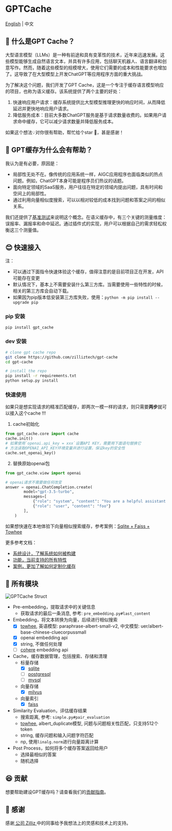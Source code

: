 # GPTCache

[English](README-CN.md) | 中文

## 🤠 什么是GPT Cache？

大型语言模型（LLMs）是一种有前途和具有变革性的技术，近年来迅速发展。这些模型能够生成自然语言文本，并具有许多应用，包括聊天机器人、语言翻译和创意写作。然而，随着这些模型的规模增大，使用它们需要的成本和性能要求也增加了。这导致了在大型模型上开发ChatGPT等应用程序方面的重大挑战。

为了解决这个问题，我们开发了GPT Cache，这是一个专注于缓存语言模型响应的项目，也称为语义缓存。该系统提供了两个主要的好处：

1. 快速响应用户请求：缓存系统提供比大型模型推理更快的响应时间，从而降低延迟并更快地响应用户请求。
2. 降低服务成本：目前大多数ChatGPT服务是基于请求数量收费的。如果用户请求命中缓存，它可以减少请求数量并降低服务成本。

如果这个想法💡对你很有帮助，帮忙给个star 🌟，甚是感谢！

## 🤔 GPT缓存为什么会有帮助？

我认为是有必要，原因是：

- 局部性无处不在。像传统的应用系统一样，AIGC应用程序也面临类似的热点问题。例如，ChatGPT本身可能是程序员们热议的话题。
- 面向特定领域的SaaS服务，用户往往在特定的领域内提出问题，具有时间和空间上的局部性。
- 通过利用向量相似度搜索，可以以相对较低的成本找到问题和答案之间的相似关系。

我们还提供了[基准测试](https://github.com/zilliztech/gpt-cache/blob/main/example/benchmark/benchmark_sqlite_faiss_towhee.py)来说明这个概念。在语义缓存中，有三个关键的测量维度：误报率、漏报率和命中延迟。通过插件式的实现，用户可以根据自己的需求轻松权衡这三个测量值。

## 😊 快速接入

注：
- 可以通过下面指令快速体验这个缓存，值得注意的是目前项目正在开发，API可能存在变更
- 默认情况下，基本上不需要安装什么第三方库。当需要使用一些特性的时候，相关的第三方库会自动下载。
- 如果因为pip版本低安装第三方库失败，使用：`python -m pip install --upgrade pip`

### pip 安装

```bash
pip install gpt_cache
```

### dev 安装

```bash
# clone gpt cache repo
git clone https://github.com/zilliztech/gpt-cache
cd gpt-cache

# install the repo
pip install -r requirements.txt
python setup.py install
```

### 快速使用

如果只是想实现请求的精准匹配缓存，即两次一模一样的请求，则只需要**两步**就可以接入这个cache !!!

1. cache初始化
```python
from gpt_cache.core import cache
cache.init()
# 如果使用`openai.api_key = xxx`设置API KEY，需要用下面语句替换它
# 方法读取OPENAI_API_KEY环境变量并进行设置，保证key的安全性 
cache.set_openai_key()
```
2. 替换原始openai包
```python
from gpt_cache.view import openai

# openai请求不需要做任何改变
answer = openai.ChatCompletion.create(
        model="gpt-3.5-turbo",
        messages=[
            {"role": "system", "content": "You are a helpful assistant."},
            {"role": "user", "content": "foo"}
        ],
    )
```

如果想快速在本地体验下向量相似搜索缓存，参考案例：[Sqlite + Faiss + Towhee](example/sqlite_faiss_towhee/sqlite_faiss_towhee.py)

更多参考文档：

- [系统设计，了解系统如何被构建](doc/system-cn.md)
- [功能，当前支持的所有特性](doc/feature_cn.md)
- [案例，更加了解如何定制化缓存](example/example.md)

## 🤗 所有模块

![GPTCache Struct](doc/GPTCacheStructure.png)

- Pre-embedding，提取请求中的关键信息
  - 获取请求的最后一条消息, 参考: `pre_embedding.py#last_content`
- Embedding，将文本转换为向量，后续进行相似搜索
  - [x] [towhee](https://towhee.io/), 英语模型: paraphrase-albert-small-v2, 中文模型: uer/albert-base-chinese-cluecorpussmall
  - [x] openai embedding api
  - [x] string, 不做任何处理
  - [ ] [cohere](https://docs.cohere.ai/reference/embed) embedding api  
- Cache，缓存数据管理，包括搜索、存储和清理
  - 标量存储
    - [x] [sqlite](https://sqlite.org/docs.html)
    - [ ] [postgresql](https://www.postgresql.org/)
    - [ ] [mysql](https://www.mysql.com/)
  - 向量存储
    - [x] [milvus](https://milvus.io/)
  - 向量索引
    - [x] [faiss](https://faiss.ai/)
- Similarity Evaluation，评估缓存结果
  - 搜索距离, 参考: `simple.py#pair_evaluation`
  - [towhee](https://towhee.io/), albert_duplicate模型, 问题与问题相关性匹配，只支持512个token
  - string, 缓存问题和输入问题字符匹配
  - np, 使用`linalg.norm`进行向量距离计算
- Post Process，如何将多个缓存答案返回给用户
  - 选择最相似的答案
  - 随机选择

## 😆 贡献
想要帮助建设GPT缓存吗？请查看我们的[贡献指南](doc/contributing.md)。

## 🙏 感谢

感谢[ 公司 Zilliz ](https://zilliz.com/)中的同事给予我想法上的灵感和技术上的支持。
